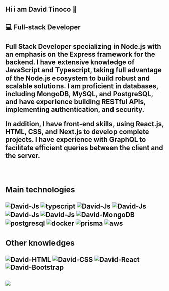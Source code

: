 ## Hi i am David Tinoco 👋


<h2>💻 Full-stack Developer<h2>
<p>Full Stack Developer specializing in Node.js with an emphasis on the Express framework for the backend. I have extensive knowledge of JavaScript and Typescript, taking full advantage of the Node.js ecosystem to build robust and scalable solutions. I am proficient in databases, including MongoDB, MySQL, and PostgreSQL, and have experience building RESTful APIs, implementing authentication, and security.

In addition, I have front-end skills, using React.js, HTML, CSS, and Next.js to develop complete projects. I have experience with GraphQL to facilitate efficient queries between the client and the server.</p>



<div style="display: inline_block"><br>
 <h3>Main technologies</h3>

 <img align="center" alt="David-Js"  src="https://img.shields.io/badge/JavaScript-F7DF1E?style=for-the-badge&logo=javascript&logoColor=black"> 
 <img align="center" alt="typscript" src="https://img.shields.io/badge/TypeScript-007ACC?style=for-the-badge&logo=typescript&logoColor=white">
 <img align="center" alt="David-Js"  src="https://img.shields.io/badge/Node.js-43853D?style=for-the-badge&logo=node.js&logoColor=white" />      
 <img align="center" alt="David-Js"  src="https://img.shields.io/badge/PHP-777BB4?style=for-the-badge&logo=php&logoColor=white"/>   
 <img align="center" alt="David-Js"  src="https://img.shields.io/badge/Laravel-FF2D20?style=for-the-badge&logo=laravel&logoColor=white" />
 <img align="center" alt="David-Js" src="https://img.shields.io/badge/MySQL-005C84?style=for-the-badge&logo=mysql&logoColor=white"/>
 <img align="center" alt="David-MongoDB" src="https://img.shields.io/badge/MongoDB-4EA94B?style=for-the-badge&logo=mongodb&logoColor=white">
 <img align="center" alt="postgresql" src="https://img.shields.io/badge/PostgreSQL-316192?style=for-the-badge&logo=postgresql&logoColor=white">
 <img align="center" alt="docker" src="https://img.shields.io/badge/docker-%230db7ed.svg?style=for-the-badge&logo=docker&logoColor=white">
 <img align="center" alt="prisma" src="https://img.shields.io/badge/Prisma-3982CE?style=for-the-badge&logo=Prisma&logoColor=white">
 <img align="center" alt="aws" src="https://img.shields.io/badge/AWS-%23FF9900.svg?style=for-the-badge&logo=amazon-aws&logoColor=white">
 
 
</div>
<div>
<h3 style="display: inline_block">Other knowledges </h3>
 <img align="center" alt="David-HTML"  src="https://img.shields.io/badge/HTML5-E34F26?style=for-the-badge&logo=html5&logoColor=white">
 <img align="center" alt="David-CSS"  src="https://img.shields.io/badge/CSS3-1572B6?style=for-the-badge&logo=css3&logoColor=white">
 <img align="center" alt="David-React"  src="https://img.shields.io/badge/React-20232A?style=for-the-badge&logo=react&logoColor=61DAFB">
  <img align="center" alt="David-Bootstrap" src="https://img.shields.io/badge/Bootstrap-563D7C?style=for-the-badge&logo=bootstrap&logoColor=white">
</div>

##
<a href="https://www.linkedin.com/in/david-maciel-36347518b/" target="_blank"><img src="https://img.shields.io/badge/-LinkedIn-%230077B5?style=for-the-badge&logo=linkedin&logoColor=white" target="_blank"></a> 
